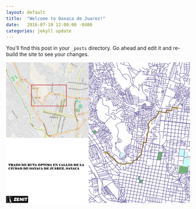 ```yaml
---
layout: default
title:  "Welcome to Oaxaca de Juarez!"
date:   2016-07-19 12:00:00 -0400
categories: jekyll update
---
```

You’ll find this post in your `_posts` directory. Go ahead and edit it and re-build the site to see your changes.

![Texto alternativo](/images/post/oaxaca-de-juarez/IMG-20161004-WA0004.jpg)
